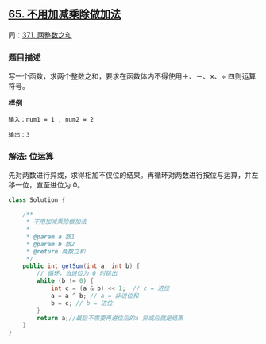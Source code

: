 ## [65. 不用加减乘除做加法](https://leetcode.cn/problems/bu-yong-jia-jian-cheng-chu-zuo-jia-fa-lcof/)
同：[371. 两整数之和](https://leetcode.cn/problems/sum-of-two-integers/description/)

### 题目描述

写一个函数，求两个整数之和，要求在函数体内不得使用＋、－、×、÷ 四则运算符号。

**样例**

```
输入：num1 = 1 , num2 = 2

输出：3
```

### 解法: 位运算

先对两数进行异或，求得相加不仅位的结果。再循环对两数进行按位与运算，并左移一位，直至进位为 0。

```java
class Solution {

    /**
     * 不用加减乘除做加法
     *
     * @param a 数1
     * @param b 数2
     * @return 两数之和
     */
    public int getSum(int a, int b) {
        // 循环，当进位为 0 时跳出
        while (b != 0) {
            int c = (a & b) << 1;  // c = 进位
            a = a ^ b; // a = 非进位和
            b = c; // b = 进位
        }
        return a;//最后不需要再进位后的a 异或后就是结果
    }
}
```